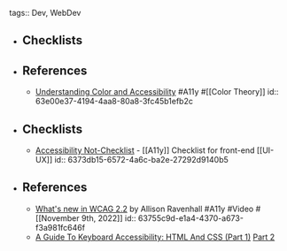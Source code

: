 tags:: Dev, WebDev

- ## Checklists
- ## References
	- [Understanding Color and Accessibility](https://www.telerik.com/blogs/understanding-color-accessibility) #A11y #[[Color Theory]]
	  id:: 63e00e37-4194-4aa8-80a8-3fc45b1efb2c
- ## Checklists
	- [Accessibility Not-Checklist](https://not-checklist.intopia.digital/) - [[A11y]] Checklist for front-end [[UI-UX]]
	  id:: 6373db15-6572-4a6c-ba2e-27292d9140b5
- ## References
	- [What's new in WCAG 2.2](https://www.youtube.com/watch?v=5yhL8q8hDMA) by Allison Ravenhall #A11y #Video #[[November 9th, 2022]]
	  id:: 63755c9d-e1a4-4370-a673-f3a981fc646f
	- [A Guide To Keyboard Accessibility: HTML And CSS (Part 1)](https://www.smashingmagazine.com/2022/11/guide-keyboard-accessibility-html-css-part1/) [Part 2](https://www.smashingmagazine.com/2022/11/guide-keyboard-accessibility-javascript-part2/)